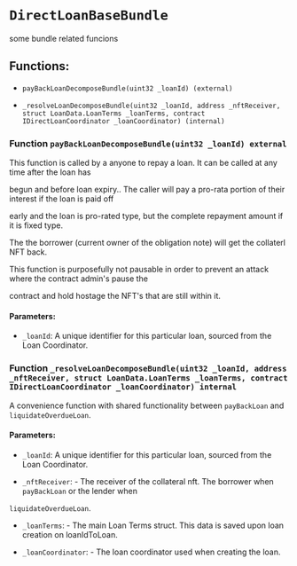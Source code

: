 # `DirectLoanBaseBundle`

some bundle related funcions

## Functions:

- `payBackLoanDecomposeBundle(uint32 _loanId) (external)`

- `_resolveLoanDecomposeBundle(uint32 _loanId, address _nftReceiver, struct LoanData.LoanTerms _loanTerms, contract IDirectLoanCoordinator _loanCoordinator) (internal)`

### Function `payBackLoanDecomposeBundle(uint32 _loanId) external`

This function is called by a anyone to repay a loan. It can be called at any time after the loan has

begun and before loan expiry.. The caller will pay a pro-rata portion of their interest if the loan is paid off

early and the loan is pro-rated type, but the complete repayment amount if it is fixed type.

The the borrower (current owner of the obligation note) will get the collaterl NFT back.

This function is purposefully not pausable in order to prevent an attack where the contract admin's pause the

contract and hold hostage the NFT's that are still within it.

#### Parameters:

- `_loanId`: A unique identifier for this particular loan, sourced from the Loan Coordinator.

### Function `_resolveLoanDecomposeBundle(uint32 _loanId, address _nftReceiver, struct LoanData.LoanTerms _loanTerms, contract IDirectLoanCoordinator _loanCoordinator) internal`

A convenience function with shared functionality between `payBackLoan` and `liquidateOverdueLoan`.

#### Parameters:

- `_loanId`: A unique identifier for this particular loan, sourced from the Loan Coordinator.

- `_nftReceiver`: - The receiver of the collateral nft. The borrower when `payBackLoan` or the lender when

`liquidateOverdueLoan`.

- `_loanTerms`: - The main Loan Terms struct. This data is saved upon loan creation on loanIdToLoan.

- `_loanCoordinator`: - The loan coordinator used when creating the loan.
